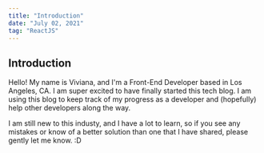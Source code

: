 ```yaml
---
title: "Introduction"
date: "July 02, 2021"
tag: "ReactJS"
---
```


## Introduction 

Hello! My name is Viviana, and I'm a Front-End Developer based in Los Angeles, CA. I am super excited to have finally started this tech blog. I am using this blog to keep track of my progress as a developer and (hopefully) help other developers along the way. 

I am still new to this industy, and I have a lot to learn, so if you see any mistakes or know of a better solution than one that I have shared, please gently let me know. :D